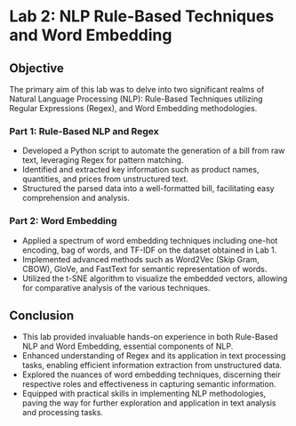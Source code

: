 # Lab 2: NLP Rule-Based Techniques and Word Embedding

## Objective
The primary aim of this lab was to delve into two significant realms of Natural Language Processing (NLP): Rule-Based Techniques utilizing Regular Expressions (Regex), and Word Embedding methodologies.

### Part 1: Rule-Based NLP and Regex
- Developed a Python script to automate the generation of a bill from raw text, leveraging Regex for pattern matching.
- Identified and extracted key information such as product names, quantities, and prices from unstructured text.
- Structured the parsed data into a well-formatted bill, facilitating easy comprehension and analysis.

### Part 2: Word Embedding
- Applied a spectrum of word embedding techniques including one-hot encoding, bag of words, and TF-IDF on the dataset obtained in Lab 1.
- Implemented advanced methods such as Word2Vec (Skip Gram, CBOW), GloVe, and FastText for semantic representation of words.
- Utilized the t-SNE algorithm to visualize the embedded vectors, allowing for comparative analysis of the various techniques.

## Conclusion
- This lab provided invaluable hands-on experience in both Rule-Based NLP and Word Embedding, essential components of NLP.
- Enhanced understanding of Regex and its application in text processing tasks, enabling efficient information extraction from unstructured data.
- Explored the nuances of word embedding techniques, discerning their respective roles and effectiveness in capturing semantic information.
- Equipped with practical skills in implementing NLP methodologies, paving the way for further exploration and application in text analysis and processing tasks.


